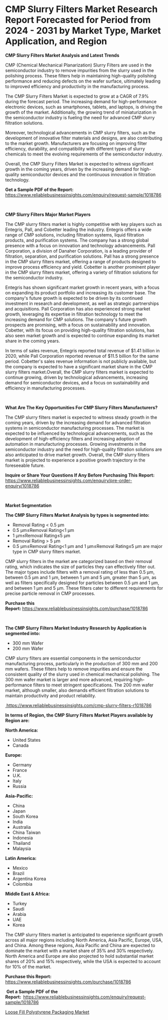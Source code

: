 <p><h1>CMP Slurry Filters Market Research Report Forecasted for Period from 2024 -  2031 by Market Type, Market Application, and Region</h1></p><p><strong>CMP Slurry Filters Market Analysis and Latest Trends</strong></p>
<p><p>CMP (Chemical Mechanical Planarization) Slurry Filters are used in the semiconductor industry to remove impurities from the slurry used in the polishing process. These filters help in maintaining high-quality polishing performance and reducing defects on the wafer surface, ultimately leading to improved efficiency and productivity in the manufacturing process.</p><p>The CMP Slurry Filters Market is expected to grow at a CAGR of 7.9% during the forecast period. The increasing demand for high-performance electronic devices, such as smartphones, tablets, and laptops, is driving the growth of the market. Additionally, the growing trend of miniaturization in the semiconductor industry is fueling the need for advanced CMP slurry filtration solutions.</p><p>Moreover, technological advancements in CMP slurry filters, such as the development of innovative filter materials and designs, are also contributing to the market growth. Manufacturers are focusing on improving filter efficiency, durability, and compatibility with different types of slurry chemicals to meet the evolving requirements of the semiconductor industry.</p><p>Overall, the CMP Slurry Filters Market is expected to witness significant growth in the coming years, driven by the increasing demand for high-quality semiconductor devices and the continuous innovation in filtration technology.</p></p>
<p><strong>Get a Sample PDF of the Report:&nbsp;</strong> <a href="https://www.reliablebusinessinsights.com/enquiry/request-sample/1018786">https://www.reliablebusinessinsights.com/enquiry/request-sample/1018786</a></p>
<p>&nbsp;</p>
<p><strong>CMP Slurry Filters Major Market Players</strong></p>
<p><p>The CMP slurry filters market is highly competitive with key players such as Entegris, Pall, and Cobetter leading the industry. Entegris offers a wide range of CMP solutions, including filtration systems, liquid filtration products, and purification systems. The company has a strong global presence with a focus on innovation and technology advancements. Pall Corporation, a division of Danaher Corporation, is a leading provider of filtration, separation, and purification solutions. Pall has a strong presence in the CMP slurry filters market, offering a range of products designed to improve process efficiency and yield. Cobetter is another prominent player in the CMP slurry filters market, offering a variety of filtration solutions for the semiconductor industry.</p><p>Entegris has shown significant market growth in recent years, with a focus on expanding its product portfolio and increasing its customer base. The company's future growth is expected to be driven by its continued investment in research and development, as well as strategic partnerships and acquisitions. Pall Corporation has also experienced strong market growth, leveraging its expertise in filtration technology to meet the increasing demand for CMP solutions. The company's future growth prospects are promising, with a focus on sustainability and innovation. Cobetter, with its focus on providing high-quality filtration solutions, has also seen market growth and is expected to continue expanding its market share in the coming years.</p><p>In terms of sales revenue, Entegris reported total revenue of $1.41 billion in 2020, while Pall Corporation reported revenue of $11.5 billion for the same period. Cobetter's sales revenue information is not publicly available, but the company is expected to have a significant market share in the CMP slurry filters market.Overall, the CMP slurry filters market is expected to continue growing, driven by technological advancements, increasing demand for semiconductor devices, and a focus on sustainability and efficiency in manufacturing processes.</p></p>
<p>&nbsp;</p>
<p><strong>What Are The Key Opportunities For CMP Slurry Filters Manufacturers?</strong></p>
<p><p>The CMP slurry filters market is expected to witness steady growth in the coming years, driven by the increasing demand for advanced filtration systems in semiconductor manufacturing processes. The market is expected to be influenced by technological advancements, such as the development of high-efficiency filters and increasing adoption of automation in manufacturing processes. Growing investments in the semiconductor industry and the need for high-quality filtration solutions are also anticipated to drive market growth. Overall, the CMP slurry filters market is projected to experience a positive growth trajectory in the foreseeable future.</p></p>
<p><strong>Inquire or Share Your Questions If Any Before Purchasing This Report:</strong> <a href="https://www.reliablebusinessinsights.com/enquiry/pre-order-enquiry/1018786">https://www.reliablebusinessinsights.com/enquiry/pre-order-enquiry/1018786</a></p>
<p>&nbsp;</p>
<p><strong>Market Segmentation</strong></p>
<p><strong>The CMP Slurry Filters Market Analysis by types is segmented into:</strong></p>
<p><ul><li>Removal Rating < 0.5 µm</li><li>0.5 µm≤Removal Rating<1 µm</li><li>1 µm≤Removal Rating≤5 µm</li><li>Removal Rating > 5 µm</li><li>0.5 µm≤Removal Rating<1 µm and 1 µm≤Removal Rating≤5 µm are major type in CMP slurry filters market.</li></ul></p>
<p><p>CMP slurry filters in the market are categorized based on their removal rating, which indicates the size of particles they can effectively filter out. The major types include filters with a removal rating of less than 0.5 µm, between 0.5 µm and 1 µm, between 1 µm and 5 µm, greater than 5 µm, as well as filters specifically designed for particles between 0.5 µm and 1 µm, and between 1 µm and 5 µm. These filters cater to different requirements for precise particle removal in CMP processes.</p></p>
<p><strong>Purchase this Report:&nbsp;</strong><a href="https://www.reliablebusinessinsights.com/purchase/1018786">https://www.reliablebusinessinsights.com/purchase/1018786</a></p>
<p>&nbsp;</p>
<p><strong>The CMP Slurry Filters Market Industry Research by Application is segmented into:</strong></p>
<p><ul><li>300 mm Wafer</li><li>200 mm Wafer</li></ul></p>
<p><p>CMP slurry filters are essential components in the semiconductor manufacturing process, particularly in the production of 300 mm and 200 mm wafers. These filters help to remove impurities and ensure the consistent quality of the slurry used in chemical mechanical polishing. The 300 mm wafer market is larger and more advanced, requiring high-performance filters to meet stringent specifications. The 200 mm wafer market, although smaller, also demands efficient filtration solutions to maintain productivity and product reliability.</p></p>
<p><a href="https://www.reliablebusinessinsights.com/cmp-slurry-filters-r1018786">&nbsp;https://www.reliablebusinessinsights.com/cmp-slurry-filters-r1018786</a></p>
<p><strong>In terms of Region, the CMP Slurry Filters Market Players available by Region are:</strong></p>
<p>
    <p> <strong> North America: </strong>
        <ul>
            <li>United States</li>
            <li>Canada</li>
        </ul>
        </p> 
    <p> <strong> Europe: </strong>
        <ul>
            <li>Germany</li>
            <li>France</li>
            <li>U.K.</li>
            <li>Italy</li>
            <li>Russia</li>
        </ul>
        </p> 
    <p> <strong> Asia-Pacific: </strong>
        <ul>
            <li>China</li>
            <li>Japan</li>
            <li>South Korea</li>
            <li>India</li>
            <li>Australia</li>
            <li>China Taiwan</li>
            <li>Indonesia</li>
            <li>Thailand</li>
            <li>Malaysia</li>
        </ul>
        </p> 
    <p> <strong> Latin America: </strong>
        <ul>
            <li>Mexico</li>
            <li>Brazil</li>
            <li>Argentina Korea</li>
            <li>Colombia</li>
        </ul>
        </p> 
    <p> <strong> Middle East & Africa: </strong>
        <ul>
            <li>Turkey</li>
            <li>Saudi</li>
            <li>Arabia</li>
            <li>UAE</li>
            <li>Korea</li>
        </ul>
    </p>
    </p>
<p><p>The CMP slurry filters market is anticipated to experience significant growth across all major regions including North America, Asia Pacific, Europe, USA, and China. Among these regions, Asia Pacific and China are expected to dominate the market with a market share of 35% and 30% respectively. North America and Europe are also projected to hold substantial market shares of 20% and 15% respectively, while the USA is expected to account for 10% of the market.</p></p>
<p><strong>Purchase this Report: </strong><a href="https://www.reliablebusinessinsights.com/purchase/1018786">https://www.reliablebusinessinsights.com/purchase/1018786</a></p>
<p>&nbsp;<strong>Get a Sample PDF of the Report:&nbsp;&nbsp;</strong><a href="https://www.reliablebusinessinsights.com/enquiry/request-sample/1018786">https://www.reliablebusinessinsights.com/enquiry/request-sample/1018786</a></p>
<p><strong></strong></p>
<p><p><a href="https://github.com/saplakhanom821/Market-Research-Report-List-1/blob/main/loose-fill-polystyrene-packaging-market.md">Loose Fill Polystyrene Packaging Market</a></p></p>